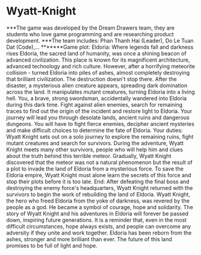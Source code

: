 # Wyatt-Knight
***The game was developed by the Dream Drawers team, they are students who love game programming and are researching product development.
***The team includes: Phan Thanh Hai (Leader), Do Le Tuan Dat (Code),...
*******Game plot:
Eldoria: Where legends fall and darkness rises
Eldoria, the sacred land of humanity, was once a shining beacon of advanced civilization. This place is known for its magnificent architecture, advanced technology and rich culture. However, after a horrifying meteorite collision - turned Eldoria into piles of ashes, almost completely destroying that brilliant civilization.
The destruction doesn't stop there. After the disaster, a mysterious alien creature appears, spreading dark domination across the land. It manipulates mutant creatures, turning Eldoria into a living hell.
You, a brave, strong swordsman, accidentally wandered into Eldoria during this dark time. Fight against alien enemies, search for remaining traces to find out the origin of the incident and restore light to Eldoria.
Your journey will lead you through desolate lands, ancient ruins and dangerous dungeons. You will have to fight fierce enemies, decipher ancient mysteries and make difficult choices to determine the fate of Eldoria.
Your duties:
Wyatt Knight sets out on a solo journey to explore the remaining ruins, fight mutant creatures and search for survivors. During the adventure, Wyatt Knight meets many other survivors, people who will help him and clues about the truth behind this terrible meteor.
Gradually, Wyatt Knight discovered that the meteor was not a natural phenomenon but the result of a plot to invade the land of Eldoria from a mysterious force. To save the Eldoria empire, Wyatt Knight must alone learn the secrets of this force and stop their plots before it is too late.
End:
After defeating the final boss and destroying the enemy force's headquarters, Wyatt Knight returned with the survivors to begin the work of rebuilding the land of Eldoria. Wyatt Knight, the hero who freed Eldoria from the yoke of darkness, was revered by the people as a god. He became a symbol of courage, hope and solidarity.
The story of Wyatt Knight and his adventures in Eldoria will forever be passed down, inspiring future generations. It is a reminder that, even in the most difficult circumstances, hope always exists, and people can overcome any adversity if they unite and work together.
Eldoria has been reborn from the ashes, stronger and more brilliant than ever. The future of this land promises to be full of light and hope.
